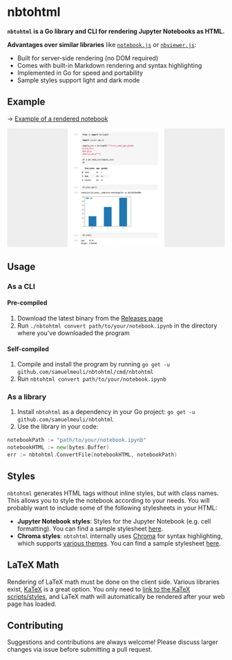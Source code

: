 # nbtohtml

**`nbtohtml` is a Go library and CLI for rendering Jupyter Notebooks as HTML.**

**Advantages over similar libraries** like [`notebook.js`](https://github.com/jsvine/notebookjs) or [`nbviewer.js`](https://github.com/kokes/nbviewer.js):

- Built for server-side rendering (no DOM required)
- Comes with built-in Markdown rendering and syntax highlighting
- Implemented in Go for speed and portability
- Sample styles support light and dark mode

## Example

→ [Example of a rendered notebook](https://nbtohtml.samuelmeuli.com)

![Screenshot of rendered HTML](./.github/screenshot.png)

## Usage

### As a CLI

#### Pre-compiled

1. Download the latest binary from the [Releases page](https://github.com/samuelmeuli/nbtohtml/releases/latest)
2. Run `./nbtohtml convert path/to/your/notebook.ipynb` in the directory where you've downloaded the program

#### Self-compiled

1. Compile and install the program by running `go get -u github.com/samuelmeuli/nbtohtml/cmd/nbtohtml`
2. Run `nbtohtml convert path/to/your/notebook.ipynb`

### As a library

1. Install `nbtohtml` as a dependency in your Go project: `go get -u github.com/samuelmeuli/nbtohtml`
2. Use the library in your code:

```go
notebookPath := "path/to/your/notebook.ipynb"
notebookHTML := new(bytes.Buffer)
err := nbtohtml.ConvertFile(notebookHTML, notebookPath)
```

## Styles

`nbtohtml` generates HTML tags without inline styles, but with class names. This allows you to style the notebook according to your needs. You will probably want to include some of the following stylesheets in your HTML:

- **Jupyter Notebook styles**: Styles for the Jupyter Notebook (e.g. cell formatting). You can find a sample stylesheet [here](./examples/nbtohtml/notebook.css).
- **Chroma styles**: `nbtohtml` internally uses [Chroma](https://github.com/alecthomas/chroma) for syntax highlighting, which supports [various themes](https://xyproto.github.io/splash/docs). You can find a sample stylesheet [here](./examples/nbtohtml/chroma.css).

## LaTeX Math

Rendering of LaTeX math must be done on the client side. Various libraries exist, [KaTeX](https://katex.org) is a great option. You only need to [link to the KaTeX scripts/styles](https://katex.org/docs/browser.html), and LaTeX math will automatically be rendered after your web page has loaded.

## Contributing

Suggestions and contributions are always welcome! Please discuss larger changes via issue before submitting a pull request.
